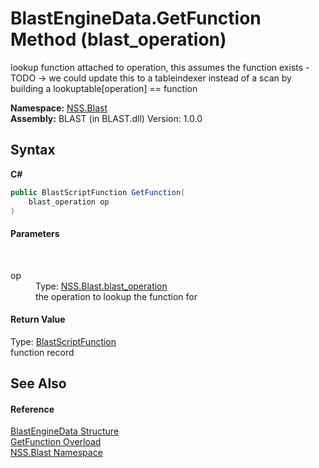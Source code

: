 # BlastEngineData.GetFunction Method (blast_operation)
 

lookup function attached to operation, this assumes the function exists - TODO -> we could update this to a tableindexer instead of a scan by building a lookuptable[operation] == function

**Namespace:**&nbsp;<a href="N_NSS_Blast">NSS.Blast</a><br />**Assembly:**&nbsp;BLAST (in BLAST.dll) Version: 1.0.0

## Syntax

**C#**<br />
``` C#
public BlastScriptFunction GetFunction(
	blast_operation op
)
```


#### Parameters
&nbsp;<dl><dt>op</dt><dd>Type: <a href="T_NSS_Blast_blast_operation">NSS.Blast.blast_operation</a><br />the operation to lookup the function for</dd></dl>

#### Return Value
Type: <a href="T_NSS_Blast_BlastScriptFunction">BlastScriptFunction</a><br />function record

## See Also


#### Reference
<a href="T_NSS_Blast_BlastEngineData">BlastEngineData Structure</a><br /><a href="Overload_NSS_Blast_BlastEngineData_GetFunction">GetFunction Overload</a><br /><a href="N_NSS_Blast">NSS.Blast Namespace</a><br />